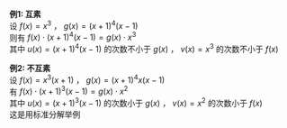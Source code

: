 **例1: 互素**    
设 $f(x)=x^3$ ， $g(x)=(x+1)^4(x-1)$     
则有 $f(x)\cdot(x+1)^4(x-1)=g(x)\cdot x^3$     
其中 $u(x)=(x+1)^4(x-1)$ 的次数不小于 $g(x)$ ，  $v(x)=x^3$ 的次数不小于 $f(x)$     
    
**例2: 不互素**    
设 $f(x)=x^3(x+1)$ ， $g(x)=(x+1)^4x(x-1)$     
有 $f(x)\cdot(x+1)^3(x-1)=g(x)\cdot x^2$     
其中 $u(x)=(x+1)^3(x-1)$ 的次数小于 $g(x)$ ，  $v(x)=x^2$ 的次数小于 $f(x)$     
这是用标准分解举例    
